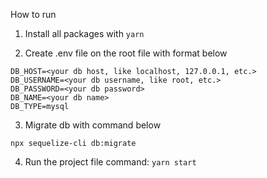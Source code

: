 How to run

1. Install all packages with `yarn`

2. Create .env file on the root file with format below

```
DB_HOST=<your db host, like localhost, 127.0.0.1, etc.>
DB_USERNAME=<your db username, like root, etc.>
DB_PASSWORD=<your db password>
DB_NAME=<your db name>
DB_TYPE=mysql
```

3. Migrate db with command below

`npx sequelize-cli db:migrate`

4. Run the project file command: `yarn start`